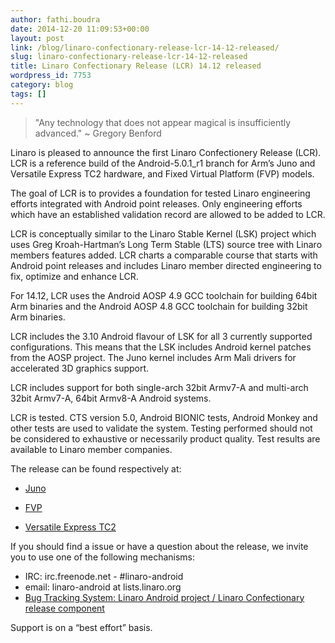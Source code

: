 ```yaml
---
author: fathi.boudra
date: 2014-12-20 11:09:53+00:00
layout: post
link: /blog/linaro-confectionary-release-lcr-14-12-released/
slug: linaro-confectionary-release-lcr-14-12-released
title: Linaro Confectionary Release (LCR) 14.12 released
wordpress_id: 7753
category: blog
tags: []
---
```


> "Any technology that does not appear magical is insufficiently advanced." ~ Gregory Benford

Linaro is pleased to announce the first Linaro Confectionery Release (LCR). LCR is a reference build of the Android-5.0.1_r1 branch for Arm’s Juno and Versatile Express TC2 hardware, and Fixed Virtual Platform (FVP) models.

The goal of LCR is to provides a foundation for tested Linaro engineering efforts integrated with Android point releases. Only engineering efforts which have an established validation record are allowed to be added to LCR.

LCR is conceptually similar to the Linaro Stable Kernel (LSK) project which uses Greg Kroah-Hartman’s Long Term Stable (LTS) source tree with Linaro members features added. LCR charts a comparable course that starts with Android point releases and includes Linaro member directed engineering to fix, optimize and enhance LCR.

For 14.12, LCR uses the Android AOSP 4.9 GCC toolchain for building 64bit Arm binaries and the Android AOSP 4.8 GCC toolchain for building 32bit Arm binaries.

LCR includes the 3.10 Android flavour of LSK for all 3 currently supported configurations. This means that the LSK includes Android kernel patches from the AOSP project. The Juno kernel includes Arm Mali drivers for accelerated 3D graphics support.

LCR includes support for both single-arch 32bit Armv7-A and multi-arch 32bit Armv7-A, 64bit Armv8-A Android systems.

LCR is tested. CTS version 5.0, Android BIONIC tests, Android Monkey and other tests are used to validate the system. Testing performed should not be considered to exhaustive or necessarily product quality. Test results are available to Linaro member companies.

The release can be found respectively at:

- [Juno](/downloads/)

- [FVP](/downloads/)

- [Versatile Express TC2](/downloads/)

If you should find a issue or have a question about the release, we invite you to use one of the following mechanisms:

- IRC: irc.freenode.net - #linaro-android
- email: linaro-android at lists.linaro.org
- [Bug Tracking System: Linaro Android project / Linaro Confectionary release component](https://bugs.linaro.org/enter_bug.cgi?product=Linaro%20Android)

Support is on a “best effort” basis.
